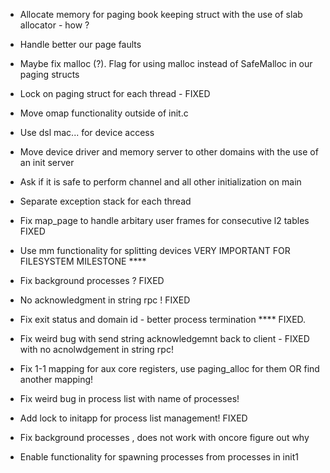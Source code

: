 - Allocate memory for paging book keeping struct with the use of slab allocator - how ?

- Handle better our page faults 

- Maybe fix malloc (?). Flag for using malloc instead of SafeMalloc in our paging structs 

- Lock on paging struct for each thread - FIXED

- Move omap functionality outside of init.c

- Use dsl mac... for device access

- Move device driver and memory server to other domains with the use of an init server

- Ask if it is safe to perform channel and all other initialization on main 

- Separate exception stack for each thread

- Fix map_page to handle arbitary user frames for consecutive l2 tables FIXED

- Use mm functionality for splitting devices VERY IMPORTANT FOR FILESYSTEM MILESTONE ****

- Fix background processes ? FIXED

- No acknowledgment in string rpc ! FIXED

- Fix exit status and domain id - better process termination **** FIXED.

- Fix weird bug with send string acknowledgemnt back to client - FIXED with no acnolwdgement in string rpc!

- Fix 1-1 mapping for aux core registers, use paging_alloc for them OR find another mapping!

- Fix weird bug in process list with name of processes!

- Add lock to initapp for process list management! FIXED

- Fix background processes , does not work with oncore figure out why

- Enable functionality for spawning processes from processes in init1
